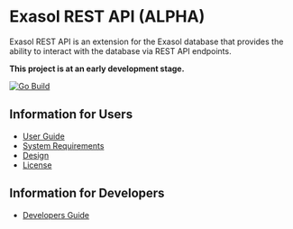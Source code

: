 # Exasol REST API (ALPHA)

Exasol REST API is an extension for the Exasol database that provides the ability to interact with the database via REST API endpoints.

**This project is at an early development stage.**

[![Go Build](https://github.com/exasol/exasol-rest-api/actions/workflows/linux-build.yml/badge.svg)](https://github.com/exasol/exasol-rest-api/actions/workflows/linux-build.yml)

## Information for Users

- [User Guide](doc/user_guide/user-guide.md)
- [System Requirements](doc/system-requirements.md)
- [Design](doc/design.md)
- [License](LICENSE)

## Information for Developers

- [Developers Guide](doc/developer-guide.md)
